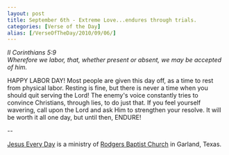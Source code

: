 ```yaml
---
layout: post
title: September 6th - Extreme Love...endures through trials.
categories: [Verse of the Day]
alias: [/VerseOfTheDay/2010/09/06/]
---
```


_II Corinthians 5:9  
Wherefore we labor, that, whether present or absent, we may be
accepted of him._

HAPPY LABOR DAY! Most people are given this day off, as a time to
rest from physical labor. Resting is fine, but there is never a time
when you should quit serving the Lord! The enemy's voice constantly
tries to convince Christians, through lies, to do just that. If you
feel yourself wavering, call upon the Lord and ask Him to strengthen
your resolve. It will be worth it all one day, but until then,
ENDURE!

 --

<a href=http://jesuseveryday.net>Jesus Every Day</a> is a ministry of <a href=http://rodgersbaptist.net>Rodgers Baptist Church</a> in Garland, Texas.
